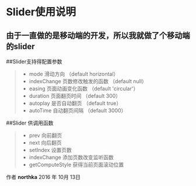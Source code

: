 # Slider使用说明

由于一直做的是移动端的开发，所以我就做了个移动端的slider
------
##Slider支持得配置参数
> * mode        滑动方向           （default horizontal）
> * indexChange 页数修改触发的函数 （default null）
> * easing      页面动画变化函数   （default 'circular'）
> * duration    页面翻页时间       （default 300）
> * autoplay    是否自动翻页       （default true）
> * autoTime    自动翻页间隔       （default 3000）

##Slider 供调用函数
> * prev               向前翻页
> * next               向后翻页
> * setIndex           设置页数
> * indexChange        添加页数改变监听函数
> * getComputeStyle    获得当前页面滚动位置

作者 <b>northka</b>
2016 年 10月 13日

